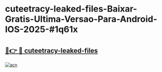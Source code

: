 # cuteetracy-leaked-files-Baixar-Gratis-Ultima-Versao-Para-Android-IOS-2025-#1q61x

# <h2><a href="https://ainizakaria.my?title=cuteetracy-leaked-files&ref=24M">🔗👉 🔴 cuteetracy-leaked-files</a></h2>

[![acn](https://github.com/user-attachments/assets/0f9c940e-d8b0-45ae-aac7-cd30a18b3e1c)](https://ainizakaria.my?title=cuteetracy-leaked-files&ref=24M)

